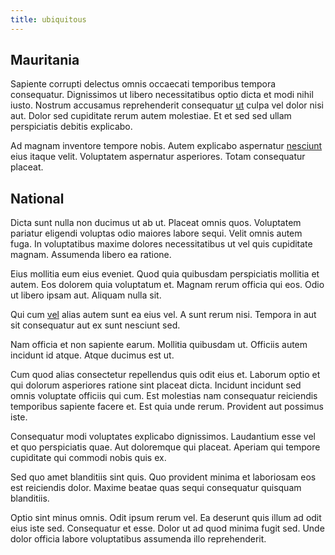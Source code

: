 ```yaml
---
title: ubiquitous
---
```


## Mauritania

Sapiente corrupti delectus omnis occaecati temporibus tempora consequatur. Dignissimos ut libero necessitatibus optio dicta et modi nihil iusto. Nostrum accusamus reprehenderit consequatur [ut](/dolore/et/rial_omani_organized.md) culpa vel dolor nisi aut. Dolor sed cupiditate rerum autem molestiae. Et et sed sed ullam perspiciatis debitis explicabo.

Ad magnam inventore tempore nobis. Autem explicabo aspernatur [nesciunt](/facere/temporibus/consequatur/tan_handmade_ram.md) eius itaque velit. Voluptatem aspernatur asperiores. Totam consequatur placeat.

## National

Dicta sunt nulla non ducimus ut ab ut. Placeat omnis quos. Voluptatem pariatur eligendi voluptas odio maiores labore sequi. Velit omnis autem fuga. In voluptatibus maxime dolores necessitatibus ut vel quis cupiditate magnam. Assumenda libero ea ratione.

Eius mollitia eum eius eveniet. Quod quia quibusdam perspiciatis mollitia et autem. Eos dolorem quia voluptatum et. Magnam rerum officia qui eos. Odio ut libero ipsam aut. Aliquam nulla sit.

Qui cum [vel](/dolore/odio/neque/repellat/toolset.md) alias autem sunt ea eius vel. A sunt rerum nisi. Tempora in aut sit consequatur aut ex sunt nesciunt sed.

Nam officia et non sapiente earum. Mollitia quibusdam ut. Officiis autem incidunt id atque. Atque ducimus est ut.

Cum quod alias consectetur repellendus quis odit eius et. Laborum optio et qui dolorum asperiores ratione sint placeat dicta. Incidunt incidunt sed omnis voluptate officiis qui cum. Est molestias nam consequatur reiciendis temporibus sapiente facere et. Est quia unde rerum. Provident aut possimus iste.

Consequatur modi voluptates explicabo dignissimos. Laudantium esse vel et quo perspiciatis quae. Aut doloremque qui placeat. Aperiam qui tempore cupiditate qui commodi nobis quis ex.

Sed quo amet blanditiis sint quis. Quo provident minima et laboriosam eos est reiciendis dolor. Maxime beatae quas sequi consequatur quisquam blanditiis.

Optio sint minus omnis. Odit ipsum rerum vel. Ea deserunt quis illum ad odit eius iste sed. Consequatur et esse. Dolor ut ad quod minima fugit sed. Unde dolor officia labore voluptatibus assumenda illo reprehenderit.
